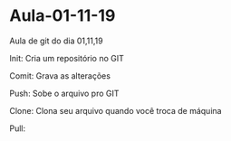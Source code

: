 # Aula-01-11-19
 Aula de git do dia 01,11,19

Init: Cria um repositório no GIT

Comit: Grava as alterações

Push: Sobe o arquivo pro GIT

Clone: Clona seu arquivo quando você troca de máquina

Pull: 